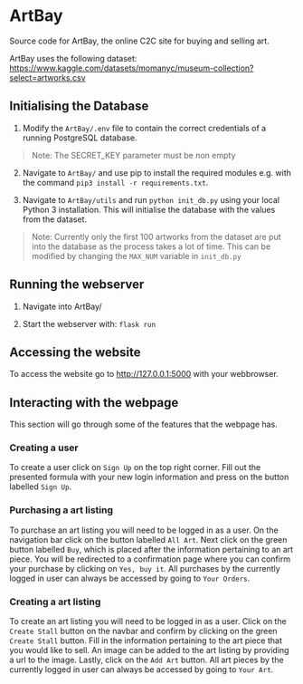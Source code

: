 

# ArtBay

Source code for ArtBay, the online C2C site for buying and selling art.

ArtBay uses the following dataset: https://www.kaggle.com/datasets/momanyc/museum-collection?select=artworks.csv


## Initialising the Database

1. Modify the `ArtBay/.env` file to contain the correct credentials of a running PostgreSQL database.

> Note: The SECRET_KEY parameter must be non empty

2. Navigate to `ArtBay/` and use pip to install the required modules e.g. with the command `pip3 install -r requirements.txt`.

3. Navigate to `ArtBay/utils` and run `python init_db.py` using your local Python 3 installation. This will initialise the database with the values from the dataset.

> Note: Currently only the first 100 artworks from the dataset are put into the database as the process takes a lot of time. This can be modified by changing the `MAX_NUM` variable in `init_db.py`


## Running the webserver

1. Navigate into ArtBay/

2. Start the webserver with: `flask run`

  

## Accessing the website

To access the website go to http://127.0.0.1:5000 with your webbrowser.

## Interacting with the webpage

This section will go through some of the features that the webpage has. 

### Creating a user
To create a user click on `Sign Up` on the top right corner. Fill out the presented formula with your new login information and press on the button labelled `Sign Up`.

### Purchasing a art listing
To purchase an art listing you will need to be logged in as a user. On the navigation bar click on the button labelled `All Art`. Next click on the green button labelled `Buy`, which is placed after the information pertaining to an art piece. You will be redirected to a confirmation page where you can confirm your purchase by clicking on `Yes, buy it`. All purchases by the currently logged in user can always be accessed by going to `Your Orders`.

### Creating a art listing
To create an art listing you will need to be logged in as a user. Click on the `Create Stall` button on the navbar and confirm by clicking on the green `Create Stall` button. Fill in the information pertaining to the art piece that you would like to sell. An image can be added to the art listing by providing a url to the image. Lastly, click on the `Add Art` button. All art pieces by the currently logged in user can always be accessed by going to `Your Art`.
